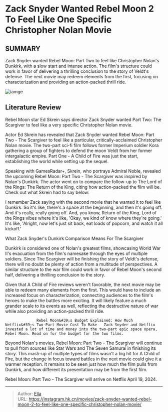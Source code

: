 # Zack Snyder Wanted Rebel Moon 2 To Feel Like One Specific Christopher Nolan Movie


## SUMMARY 



  Zack Snyder wanted Rebel Moon: Part Two to feel like Christopher Nolan&#39;s Dunkirk, with a slow start and intense action.   The film&#39;s structure could work in favor of delivering a thrilling conclusion to the story of Veldt&#39;s defense.   The next movie may redeem elements from the first, focusing on characterization and providing an action-packed thrill ride.  

![iamge](https://static1.srcdn.com/wordpress/wp-content/uploads/2023/12/sofia-boutella-glaring-in-rebel-moon.jpg)

## Literature Review

Rebel Moon star Ed Skrein says director Zack Snyder wanted Part Two: The Scargiver to feel like a very specific Christopher Nolan movie.




Actor Ed Skrein has revealed that Zack Snyder wanted Rebel Moon: Part Two - The Scargiver to feel like a particular, critically-acclaimed Christopher Nolan movie. The two-part sci-fi film follows former Imperium soldier Kora gathering a group of fighters to defend the moon Veldt from her former intergalactic empire. Part One - A Child of Fire was just the start, establishing the world while setting up the sequel.




Speaking with GamesRadar&#43;, Skrein, who portrays Admiral Noble, revealed the upcoming Rebel Moon: Part Two - The Scargiver was inspired by Nolan&#39;s Dunkirk. The actor went on to compare the follow-up to The Lord of the Rings: The Return of the King, citing how action-packed the film will be. Check out what Skrein had to say below:


I remember Zack saying with the second movie that he wanted it to feel like Dunkirk. So it&#39;s like, there&#39;s a space at the beginning, and then it&#39;s going off. And it&#39;s really, really going off. And, you know, Return of the King, Lord of the Rings vibes where it&#39;s like, &#39;Okay, we kind of know where they&#39;re going.&#39; It&#39;s like, &#39;Alright, now let&#39;s just sit back, eat loads of popcorn, and watch it all kickoff.&#39;



 What Zack Snyder&#39;s Dunkirk Comparison Means For The Scargiver 
          




Dunkirk is considered one of Nolan&#39;s greatest films, showcasing World War II&#39;s evacuation from the film&#39;s namesake through the eyes of multiple soldiers. Since The Scargiver will be finishing the story of Veldt&#39;s defense, there will no doubt be plenty of action from a multitude of perspectives. A similar structure to the war film could work in favor of Rebel Moon&#39;s second half, delivering a thrilling conclusion to the story.

Given that A Child of Fire reviews weren&#39;t favorable, the next movie may be able to redeem many elements from the first. This would have to include an increased focus on characterization, connecting audiences to the film&#39;s heroes to make the battles more exciting. It will likely feature a much grander scale to its events as well, reflecting the destructive nature of war while also providing an action-packed thrill ride.

                  Rebel Moon&#39;s Budget Explained: How Much Netflix&#39;s Two-Part Movie Cost To Make   Zack Snyder and Netflix invested a lot of time and money into the two-part epic space opera, Rebel Moon. Read on for the budget for the two films.   




Beyond Nolan&#39;s movies, Rebel Moon: Part Two - The Scargiver will continue to pull from sources like Star Wars and The Seven Samurai in finishing its story. This mash-up of multiple types of films wasn&#39;t a big hit for A Child of Fire, but the change in focus toward battles in the next movie could give it a warmer reception. It remains to be seen just how much the film pulls from Dunkirk, and how different its presentation may be from the first film.



Rebel Moon: Part Two - The Scargiver will arrive on Netflix April 19, 2024.






---

> Author: [Ella](https://instagram.hk.cn/)  
> URL: https://instagram.hk.cn/movies/zack-snyder-wanted-rebel-moon-2-to-feel-like-one-specific-christopher-nolan-movie/  

